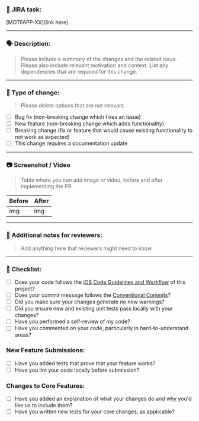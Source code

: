 ### 📒 JIRA task: ###
[MOTFAPP-XX](link here)

---

### 🗣 Description: ###
> Please include a summary of the changes and the related issue. Please also include relevant motivation and context. List any dependencies that are required for this change.

---

### 🚧 Type of change: ###

> Please delete options that are not relevant.

* [ ] Bug fix (non-breaking change which fixes an issue)
* [ ] New feature (non-breaking change which adds functionality)
* [ ] Breaking change (fix or feature that would cause existing functionality to not work as expected)
* [ ] This change requires a documentation update

---

### 📷 Screenshot / Video ##
> Table where you can add image or video, before and after implementing the PR

| Before      | After       |
| ----------- | ----------- |
| img         | img         |

---

### 📄 Additional notes for reviewers: ###
> Add anything here that reviewers might need to know

---

### 📝 Checklist: ###
* [ ] Does your code follows the [iOS Code Guidelines and Workflow](https://monstarlab.atlassian.net/wiki/spaces/MOTF/pages/7387512833/iOS+Code+Guidelines+and+Workflow+WIP) of this project? 
* [ ] Does your commit message follows the [Conventional Commits](https://www.conventionalcommits.org/en/v1.0.0/#summary)?
* [ ] Did you make sure your changes generate no new warnings?
* [ ] Did you ensure new and existing unit tests pass locally with your changes?
* [ ] Have you performed a self-review of my code?
* [ ] Have you commented on your code, particularly in hard-to-understand areas?

### New Feature Submissions: ###
* [ ] Have you added tests that prove that your feature works?
* [ ] Have you lint your code locally before submission?

### Changes to Core Features: ###
* [ ] Have you added an explanation of what your changes do and why you'd like us to include them?
* [ ] Have you written new tests for your core changes, as applicable?
